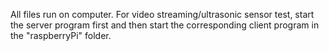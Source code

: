 All files run on computer. 
For video streaming/ultrasonic sensor test, start the server program first and then start the corresponding client program in the "raspberryPi" folder.
